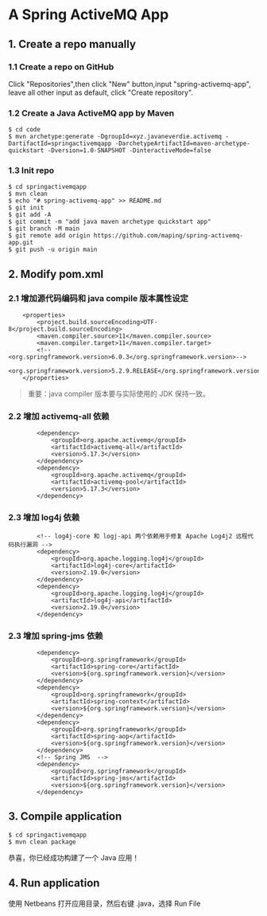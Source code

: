 # A Spring ActiveMQ App

## 1. Create a repo manually

### 1.1 Create a repo on GitHub
Click "Repositories",then click "New" button,input "spring-activemq-app", leave all other input as default, click "Create repository".

### 1.2 Create a Java ActiveMQ app by Maven
```console
$ cd code
$ mvn archetype:generate -DgroupId=xyz.javaneverdie.activemq -DartifactId=springactivemqapp -DarchetypeArtifactId=maven-archetype-quickstart -Dversion=1.0-SNAPSHOT -DinteractiveMode=false
```

### 1.3 Init repo 
```console
$ cd springactivemqapp
$ mvn clean
$ echo "# spring-activemq-app" >> README.md
$ git init
$ git add -A
$ git commit -m "add java maven archetype quickstart app"
$ git branch -M main
$ git remote add origin https://github.com/maping/spring-activemq-app.git
$ git push -u origin main
```

## 2. Modify pom.xml

### 2.1 增加源代码编码和 java compile 版本属性设定
```code
    <properties>
        <project.build.sourceEncoding>UTF-8</project.build.sourceEncoding>
        <maven.compiler.source>11</maven.compiler.source>
        <maven.compiler.target>11</maven.compiler.target>
        <!--<org.springframework.version>6.0.3</org.springframework.version>-->
        <org.springframework.version>5.2.9.RELEASE</org.springframework.version>      
    </properties>
```
>重要：java compiler 版本要与实际使用的 JDK 保持一致。

### 2.2 增加 activemq-all 依赖 
```code
        <dependency>
            <groupId>org.apache.activemq</groupId>
            <artifactId>activemq-all</artifactId>
            <version>5.17.3</version>
        </dependency>
        <dependency>
            <groupId>org.apache.activemq</groupId>
            <artifactId>activemq-pool</artifactId>
            <version>5.17.3</version>
        </dependency>
```

### 2.3 增加 log4j 依赖 
```code
        <!-- log4j-core 和 logj-api 两个依赖用于修复 Apache Log4j2 远程代码执行漏洞 -->
        <dependency>
            <groupId>org.apache.logging.log4j</groupId>
            <artifactId>log4j-core</artifactId>
            <version>2.19.0</version>
        </dependency>
        <dependency>
            <groupId>org.apache.logging.log4j</groupId>
            <artifactId>log4j-api</artifactId>
            <version>2.19.0</version>
        </dependency>
```

### 2.3 增加 spring-jms 依赖 
```code
        <dependency>
            <groupId>org.springframework</groupId>
            <artifactId>spring-core</artifactId>
            <version>${org.springframework.version}</version>
        </dependency>
        <dependency>
            <groupId>org.springframework</groupId>
            <artifactId>spring-context</artifactId>  
            <version>${org.springframework.version}</version>
        </dependency>
        <dependency>
            <groupId>org.springframework</groupId>
            <artifactId>spring-aop</artifactId>
            <version>${org.springframework.version}</version>   
        </dependency> 
        <!-- Spring JMS  -->
        <dependency>
            <groupId>org.springframework</groupId>
            <artifactId>spring-jms</artifactId>
            <version>${org.springframework.version}</version>
        </dependency>        
```

## 3. Compile application
```console
$ cd springactivemqapp
$ mvn clean package
```
恭喜，你已经成功构建了一个 Java 应用！

## 4. Run application
使用 Netbeans 打开应用目录，然后右键 .java，选择 Run File


